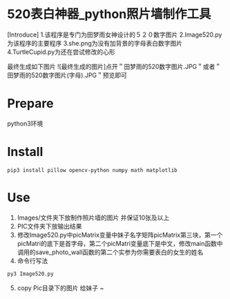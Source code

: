 # 520表白神器_python照片墙制作工具

[Introduce]
1.该程序是专门为田梦雨女神设计的５２０数字图片
2.Image520.py为该程序的主要程序
3.she.png为没有加背景的字母表白数字图片
4.TurtleCupid.py为还在尝试修改的心形

最终生成如下图片
![最终生成的图片]点开＂田梦雨的520数字图片.JPG＂或者＂田梦雨的520数字图片(字母).JPG＂预览即可

# Prepare
python3环境

# Install
```shell
pip3 install pillow opencv-python numpy math matplotlib 
```

# Use
1. Images/文件夹下放制作照片墙的图片 并保证10张及以上
2. PIC文件夹下放输出结果
3. 修改Image520.py中picMatrix变量中妹子名字矩阵picMatrix第三块，第一个picMatri的底下是首字母，第二个picMatri变量底下是中文，修改main函数中调用的save_photo_wall函数的第二个实参为你需要表白的女生的姓名
4. 命令行写法
```sh
py3 Image520.py
```
5. copy Pic目录下的图片 给妹子 ~

